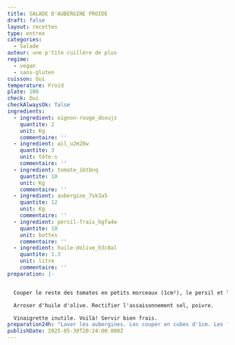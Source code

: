 ```yaml
---
title: SALADE D'AUBERGINE FROIDE
draft: false
layout: recettes
type: entree
categories:
  - Salade
auteur: une p'tite cuillère de plus
regime:
  - vegan
  - sans-gluten
cuisson: Oui
temperature: Froid
plate: 100
check: Oui
checkAlwaysOk: false
ingredients:
  - ingredient: oignon-rouge_doxujz
    quantite: 2
    unit: Kg
    commentaire: ''
  - ingredient: ail_u2m28w
    quantite: 3
    unit: tête·s
    commentaire: ''
  - ingredient: tomate_ibtbnq
    quantite: 10
    unit: Kg
    commentaire: ''
  - ingredient: aubergine_7sk3a5
    quantite: 12
    unit: Kg
    commentaire: ''
  - ingredient: persil-frais_hgfa4e
    quantite: 10
    unit: bottes
    commentaire: ''
  - ingredient: huile-dolive_h3c8al
    quantite: 1.3
    unit: litre
    commentaire: ''
preparation: |-


  Couper le reste des tomates en petits morceaux (1cm²), le persil et les oignons.

  Arroser d'huile d'olive. Rectifier l'assaisonnement sel, poivre.

  Vinaigrette inutile. Voilà! Servir bien frais.
preparation24h: "Laver les aubergines. Les couper en cubes d'1cm. Les faire cuire avec un peu d'huile dans les gros wok.\n\n(ne pas hésiter à égoutter/retirer le surplus de liquide)\n\nPendant ce temps, râper au robot l'ail et un quart des\_tomates.\n\nLes verser dans les aubergines toujours sur le feux.\_\n\nY ajouter\_sel, poivre, huile d'olive.\n\nFaire cuire\_en remuant bien."
publishDate: 2025-05-30T20:24:00.000Z
---
```

